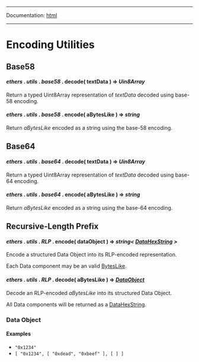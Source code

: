 -----

Documentation: [html](https://docs-beta.ethers.io/)

-----

Encoding Utilities
==================

Base58
------

#### *ethers* . *utils* . *base58* . **decode**( textData ) => *Uin8Array*

Return a typed Uint8Array representation of *textData* decoded using base-58 encoding.


#### *ethers* . *utils* . *base58* . **encode**( aBytesLike ) => *string*

Return *aBytesLike* encoded as a string using the base-58 encoding.


Base64
------

#### *ethers* . *utils* . *base64* . **decode**( textData ) => *Uin8Array*

Return a typed Uint8Array representation of *textData* decoded using base-64 encoding.


#### *ethers* . *utils* . *base64* . **encode**( aBytesLike ) => *string*

Return *aBytesLike* encoded as a string using the base-64 encoding.


Recursive-Length Prefix
-----------------------

#### *ethers* . *utils* . *RLP* . **encode**( dataObject ) => *string< [DataHexString](/v5/api/utils/bytes/#DataHexString) >*

Encode a structured Data Object into its RLP-encoded representation.

Each Data component may be an valid [BytesLike](/v5/api/utils/bytes/#BytesLike).


#### *ethers* . *utils* . *RLP* . **decode**( aBytesLike ) => *[DataObject](/v5/api/utils/encoding/#rlp--dataobject)*

Decode an RLP-encoded *aBytesLike* into its structured Data Object.

All Data components will be returned as a [DataHexString](/v5/api/utils/bytes/#DataHexString).


### Data Object

#### **Examples**

- `"0x1234"` 
- `[ "0x1234", [ "0xdead", "0xbeef" ], [ ] ]` 




